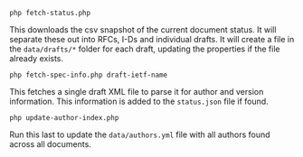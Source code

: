 


```
php fetch-status.php
```

This downloads the csv snapshot of the current document status. It will separate these out into RFCs, I-Ds and individual drafts. It will create a file in the `data/drafts/*` folder for each draft, updating the properties if the file already exists.

```
php fetch-spec-info.php draft-ietf-name
```

This fetches a single draft XML file to parse it for author and version information. This information is added to the `status.json` file if found.

```
php update-author-index.php
```

Run this last to update the `data/authors.yml` file with all authors found across all documents.

